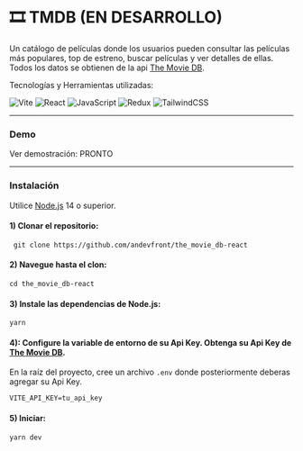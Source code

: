 # 🎞 TMDB (EN DESARROLLO)

Un catálogo de películas donde los usuarios pueden consultar las películas más populares, top de estreno, buscar películas y ver detalles de ellas. Todos los datos se obtienen de la api [The Movie DB](https://www.themoviedb.org).

Tecnologías y Herramientas utilizadas:

![Vite](https://img.shields.io/badge/Vite-646CFF?style=for-the-badge&logo=vite&logoColor=white)
![React](https://img.shields.io/badge/React-20232A?style=for-the-badge&logo=react&logoColor=61DAFB)
![JavaScript](https://img.shields.io/badge/JavaScript-F7DF1E?style=for-the-badge&logo=javascript&logoColor=black)
![Redux](https://img.shields.io/badge/Redux-764ABC?style=for-the-badge&logo=redux&logoColor=white)
![TailwindCSS](https://img.shields.io/badge/TailwindCSS-1e293b?style=for-the-badge&logo=tailwind-css&logoColor=38bdf8)

---
### Demo

Ver demostración: PRONTO

---
### Instalación
Utilice [Node.js](https://nodejs.org/en/download/) 14 o superior.

#### 1) Clonar el repositorio:
     git clone https://github.com/andevfront/the_movie_db-react
     
#### 2) Navegue hasta el clon:
    cd the_movie_db-react

#### 3) Instale las dependencias de Node.js:
    yarn

#### 4): Configure la variable de entorno de su Api Key. Obtenga su Api Key de [The Movie DB](https://www.themoviedb.org/).
En la raíz del proyecto, cree un archivo `.env` donde posteriormente deberas agregar su Api Key.

    VITE_API_KEY=tu_api_key

#### 5) Iniciar:

    yarn dev
